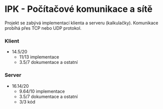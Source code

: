 # IPK - Počítačové komunikace a sítě
Projekt se zabývá implementací klienta a serveru (kalkulačky). Komunikace probíhá přes TCP nebo UDP protokol.

### Klient
 - 14.5/20
    - 11/13 implementace
    - 3.5/7 dokumentace a ostatní

### Server
 - 16.14/20
    - 9.64/10 implementace
    - 3.5/7 dokumentace a ostatní
    - 3/3 kód
